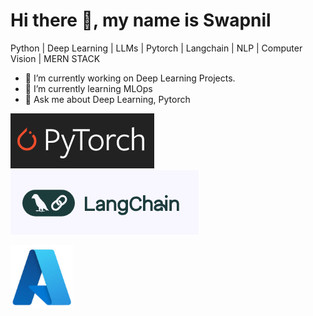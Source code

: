 <p style="text-align:center"> <h1> Hi there 👋, my name is Swapnil</h1> </p>

<!-- <img src="https://github.com/SwapnilThatte/SwapnilThatte/blob/main/githubBanner.png"> -->

Python  |  Deep Learning  |  LLMs  |  Pytorch |  Langchain  |  NLP  |  Computer Vision  | MERN STACK

- 🔭 I’m currently working on Deep Learning Projects. 
- 🌱 I’m currently learning MLOps 
- 💬 Ask me about Deep Learning, Pytorch

![PyTorch](/pytorch.png)
![Langchain](/langchain.png)

<img src="azure.png" alt="Azure" style="width:100px; height:100px;"/>


